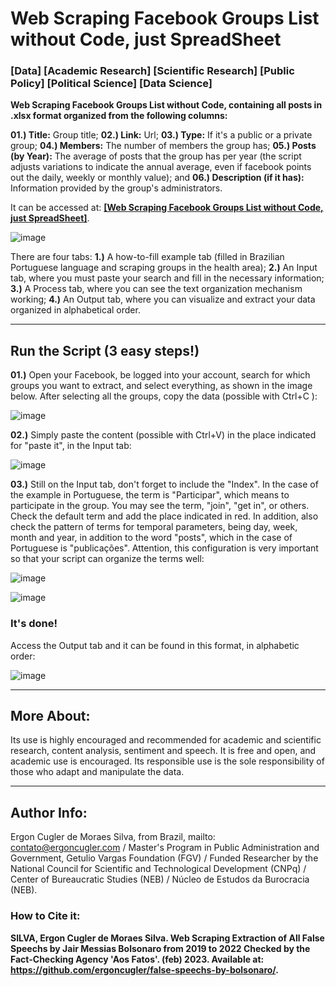 # Web Scraping Facebook Groups List without Code, just SpreadSheet

### [Data] [Academic Research] [Scientific Research] [Public Policy] [Political Science] [Data Science]

**Web Scraping Facebook Groups List without Code, containing all posts in .xlsx format organized from the following columns:**

**01.) Title:** Group title; **02.) Link:** Url;  **03.) Type:** If it's a public or a private group;  **04.) Members:** The number of members the group has;  **05.) Posts (by Year):** The average of posts that the group has per year (the script adjusts variations to indicate the annual average, even if facebook points out the daily, weekly or monthly value); and **06.) Description (if it has):** Information provided by the group's administrators.

It can be accessed at: **<a href="https://github.com/ergoncugler/web-scraping-facebook-groups-list-without-code/blob/main/SpreadSheet%20-%20Scraping%20Facebook%20List%20Groups%20without%20Code.xlsx">[Web Scraping Facebook Groups List without Code, just SpreadSheet]</a>**.

![image](https://user-images.githubusercontent.com/81989837/220194126-d0992e45-0b69-46e4-a78f-65e400088cfe.png)

There are four tabs: **1.)** A how-to-fill example tab (filled in Brazilian Portuguese language and scraping groups in the health area); **2.)** An Input tab, where you must paste your search and fill in the necessary information; **3.)** A Process tab, where you can see the text organization mechanism working; **4.)** An Output tab, where you can visualize and extract your data organized in alphabetical order.

___

## Run the Script (3 easy steps!)

**01.)** Open your Facebook, be logged into your account, search for which groups you want to extract, and select everything, as shown in the image below. After selecting all the groups, copy the data (possible with Ctrl+C ):

![image](https://user-images.githubusercontent.com/81989837/220195525-1bac3d11-5e4a-4f2f-893c-5d74a0ac045f.png)

**02.)** Simply paste the content (possible with Ctrl+V) in the place indicated for "paste it", in the Input tab:

![image](https://user-images.githubusercontent.com/81989837/220195613-bc5bef80-68d4-424a-b62a-f9c7dca7fd85.png)

**03.)** Still on the Input tab, don't forget to include the "Index". In the case of the example in Portuguese, the term is "Participar", which means to participate in the group. You may see the term, "join", "get in", or others. Check the default term and add the place indicated in red. In addition, also check the pattern of terms for temporal parameters, being day, week, month and year, in addition to the word "posts", which in the case of Portuguese is "publicações". Attention, this configuration is very important so that your script can organize the terms well:

![image](https://user-images.githubusercontent.com/81989837/220197924-99c39ef7-511f-4b33-be5a-097c05d862b2.png)

![image](https://user-images.githubusercontent.com/81989837/220196003-58fe7322-7f34-43dd-b5a8-b7f61ab8ec47.png)

### It's done!

Access the Output tab and it can be found in this format, in alphabetic order:

![image](https://user-images.githubusercontent.com/81989837/220194126-d0992e45-0b69-46e4-a78f-65e400088cfe.png)

___

## More About:

Its use is highly encouraged and recommended for academic and scientific research, content analysis, sentiment and speech. It is free and open, and academic use is encouraged. Its responsible use is the sole responsibility of those who adapt and manipulate the data.

___

## Author Info:

Ergon Cugler de Moraes Silva, from Brazil, mailto: <a href="contato@ergoncugler.com">contato@ergoncugler.com</a> / Master's Program in Public Administration and Government, Getulio Vargas Foundation (FGV) / Funded Researcher by the National Council for Scientific and Technological Development (CNPq) / Center of Bureaucratic Studies (NEB) / Núcleo de Estudos da Burocracia (NEB).

### How to Cite it:

**SILVA, Ergon Cugler de Moraes Silva. Web Scraping Extraction of All False Speechs by Jair Messias Bolsonaro from 2019 to 2022 Checked by the Fact-Checking Agency 'Aos Fatos'. (feb) 2023. Available at: <a>https://github.com/ergoncugler/false-speechs-by-bolsonaro/</a>.**
